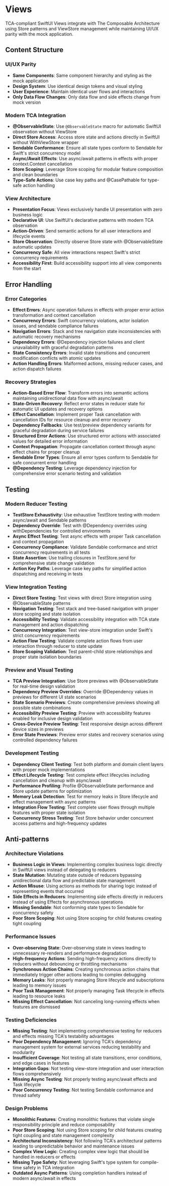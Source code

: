 # Views

TCA-compliant SwiftUI Views integrate with The Composable Architecture using Store patterns and ViewStore management while maintaining UI/UX parity with the mock application.

## Content Structure

### UI/UX Parity
- **Same Components**: Same component hierarchy and styling as the mock application
- **Design System**: Use identical design tokens and visual styling
- **User Experience**: Maintain identical user flows and interactions
- **Only Data Flow Changes**: Only data flow and side effects change from mock version

### Modern TCA Integration
- **@ObservableState**: Use `@ObservableState` macro for automatic SwiftUI observation without ViewStore
- **Direct Store Access**: Access store state and actions directly in SwiftUI without WithViewStore wrapper
- **Sendable Conformance**: Ensure all state types conform to Sendable for Swift's strict concurrency model
- **Async/Await Effects**: Use async/await patterns in effects with proper context.Context cancellation
- **Store Scoping**: Leverage Store scoping for modular feature composition and clean boundaries
- **Type-Safe Actions**: Use case key paths and @CasePathable for type-safe action handling

### View Architecture
- **Presentation Focus**: Views exclusively handle UI presentation with zero business logic
- **Declarative UI**: Use SwiftUI's declarative patterns with modern TCA observation
- **Action-Driven**: Send semantic actions for all user interactions and lifecycle events
- **Store Observation**: Directly observe Store state with @ObservableState automatic updates
- **Concurrency Safe**: All view interactions respect Swift's strict concurrency requirements
- **Accessibility First**: Build accessibility support into all view components from the start

## Error Handling

### Error Categories
- **Effect Errors**: Async operation failures in effects with proper error action transformation and context cancellation
- **Concurrency Errors**: Swift concurrency violations, actor isolation issues, and sendable compliance failures
- **Navigation Errors**: Stack and tree navigation state inconsistencies with automatic recovery mechanisms
- **Dependency Errors**: @Dependency injection failures and client unavailability with graceful degradation patterns
- **State Consistency Errors**: Invalid state transitions and concurrent modification conflicts with atomic updates
- **Action Handling Errors**: Malformed actions, missing reducer cases, and action dispatch failures

### Recovery Strategies
- **Action-Based Error Flow**: Transform errors into semantic actions maintaining unidirectional data flow with async/await
- **State-Driven Recovery**: Reflect error states in reducer state for automatic UI updates and recovery options
- **Effect Cancellation**: Implement proper Task cancellation with cancellation IDs for resource cleanup and error recovery
- **Dependency Fallbacks**: Use test/preview dependency variants for graceful degradation during service failures
- **Structured Error Actions**: Use structured error actions with associated values for detailed error information
- **Context Propagation**: Propagate cancellation context through async effect chains for proper cleanup
- **Sendable Error Types**: Ensure all error types conform to Sendable for safe concurrent error handling
- **@Dependency Testing**: Leverage dependency injection for comprehensive error scenario testing and validation

## Testing

### Modern Reducer Testing
- **TestStore Exhaustivity**: Use exhaustive TestStore testing with modern async/await and Sendable patterns
- **Dependency Override**: Test with @Dependency overrides using withDependencies for controlled environments
- **Async Effect Testing**: Test async effects with proper Task cancellation and context propagation
- **Concurrency Compliance**: Validate Sendable conformance and strict concurrency requirements in all tests
- **State Assertion**: Use trailing closures in TestStore.send for comprehensive state change validation
- **Action Key Paths**: Leverage case key paths for simplified action dispatching and receiving in tests

### View Integration Testing
- **Direct Store Testing**: Test views with direct Store integration using @ObservableState patterns
- **Navigation Testing**: Test stack and tree-based navigation with proper store scoping and state isolation
- **Accessibility Testing**: Validate accessibility integration with TCA state management and action dispatching
- **Concurrency Integration**: Test view-store integration under Swift's strict concurrency requirements
- **Action Flow Testing**: Validate complete action flows from user interaction through reducer to state update
- **Store Scoping Validation**: Test parent-child store relationships and proper state isolation boundaries

### Preview and Visual Testing
- **TCA Preview Integration**: Use Store previews with @ObservableState for real-time design validation
- **Dependency Preview Overrides**: Override @Dependency values in previews for different UI state scenarios
- **State Scenario Previews**: Create comprehensive previews showing all possible state combinations
- **Accessibility Preview Testing**: Preview with accessibility features enabled for inclusive design validation
- **Cross-Device Preview Testing**: Test responsive design across different device sizes in previews
- **Error State Previews**: Preview error states and recovery scenarios using controlled dependency failures

### Development Testing
- **Dependency Client Testing**: Test both platform and domain client layers with proper mock implementations
- **Effect Lifecycle Testing**: Test complete effect lifecycles including cancellation and cleanup with async/await
- **Performance Profiling**: Profile @ObservableState performance and Store update patterns for optimization
- **Memory Leak Detection**: Test for memory leaks in Store lifecycle and effect management with async patterns
- **Integration Flow Testing**: Test complete user flows through multiple features with proper state isolation
- **Concurrency Stress Testing**: Test Store behavior under concurrent access patterns and high-frequency updates

## Anti-patterns

### Architecture Violations
- **Business Logic in Views**: Implementing complex business logic directly in SwiftUI views instead of delegating to reducers
- **State Mutation**: Mutating state outside of reducers bypassing unidirectional data flow and predictable state management
- **Action Misuse**: Using actions as methods for sharing logic instead of representing events that occurred
- **Side Effects in Reducers**: Implementing side effects directly in reducers instead of using Effects for asynchronous operations
- **Missing Sendable**: Not conforming state types to Sendable for concurrency safety
- **Poor Store Scoping**: Not using Store scoping for child features creating tight coupling

### Performance Issues
- **Over-observing State**: Over-observing state in views leading to unnecessary re-renders and performance degradation
- **High-frequency Actions**: Sending high-frequency actions directly to reducers without debouncing or throttling mechanisms
- **Synchronous Action Chains**: Creating synchronous action chains that immediately trigger other actions leading to complex debugging
- **Memory Leaks**: Not properly managing Store lifecycle and subscriptions leading to memory issues
- **Poor Task Management**: Not properly managing Task lifecycle in effects leading to resource leaks
- **Missing Effect Cancellation**: Not canceling long-running effects when features are dismissed

### Testing Deficiencies
- **Missing Testing**: Not implementing comprehensive testing for reducers and effects missing TCA's testability advantages
- **Poor Dependency Management**: Ignoring TCA's dependency management system for external services reducing testability and modularity
- **Insufficient Coverage**: Not testing all state transitions, error conditions, and edge cases in features
- **Integration Gaps**: Not testing view-store integration and user interaction flows comprehensively
- **Missing Async Testing**: Not properly testing async/await effects and Task lifecycle
- **Poor Concurrency Testing**: Not testing Sendable conformance and thread safety

### Design Problems
- **Monolithic Features**: Creating monolithic features that violate single responsibility principle and reduce composability
- **Poor Store Scoping**: Not using Store scoping for child features creating tight coupling and state management complexity
- **Architectural Inconsistency**: Not following TCA's architectural patterns leading to unpredictable behavior and maintenance issues
- **Complex View Logic**: Creating complex view logic that should be handled in reducers or effects
- **Missing Type Safety**: Not leveraging Swift's type system for compile-time safety in TCA integration
- **Outdated Async Patterns**: Using completion handlers instead of modern async/await in effects
